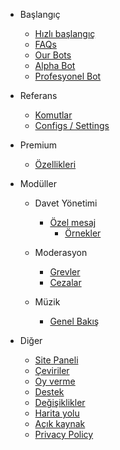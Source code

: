 - Başlangıç

  - [Hızlı başlangıç](/tr/getting-started/quick-start.md)
  - [FAQs](/tr/getting-started/faq.md)
  - [Our Bots](/tr/getting-started/our-bots.md)
  - [Alpha Bot](/tr/getting-started/alpha.md)
  - [Profesyonel Bot](/tr/getting-started/pro.md)

- Referans

  - [Komutlar](/tr/reference/commands.md)
  - [Configs / Settings](/tr/reference/settings.md)

- Premium

  - [Özellikleri](/tr/premium/features.md)

- Modüller

  - Davet Yönetimi

    - [Özel mesaj](/tr/modules/invites/custom-messages.md)
      - [Örnekler](/tr/modules/invites/examples.md)

  - Moderasyon

    - [Grevler](/tr/modules/moderation/strikes.md)
    - [Cezalar](/tr/modules/moderation/punishments.md)

  - Müzik

    - [Genel Bakış](/tr/modules/music/overview.md)

- Diğer

  - [Site Paneli](/tr/other/webpanel.md)
  - [Çeviriler](/tr/other/translations.md)
  - [Oy verme](/tr/other/donating.md)
  - [Destek](/tr/other/support.md)
  - [Değişiklikler](/tr/other/changelog.md)
  - [Harita yolu](/tr/other/roadmap.md)
  - [Açık kaynak](/tr/other/open-source.md)
  - [Privacy Policy](/tr/other/privacypolicy.md)

